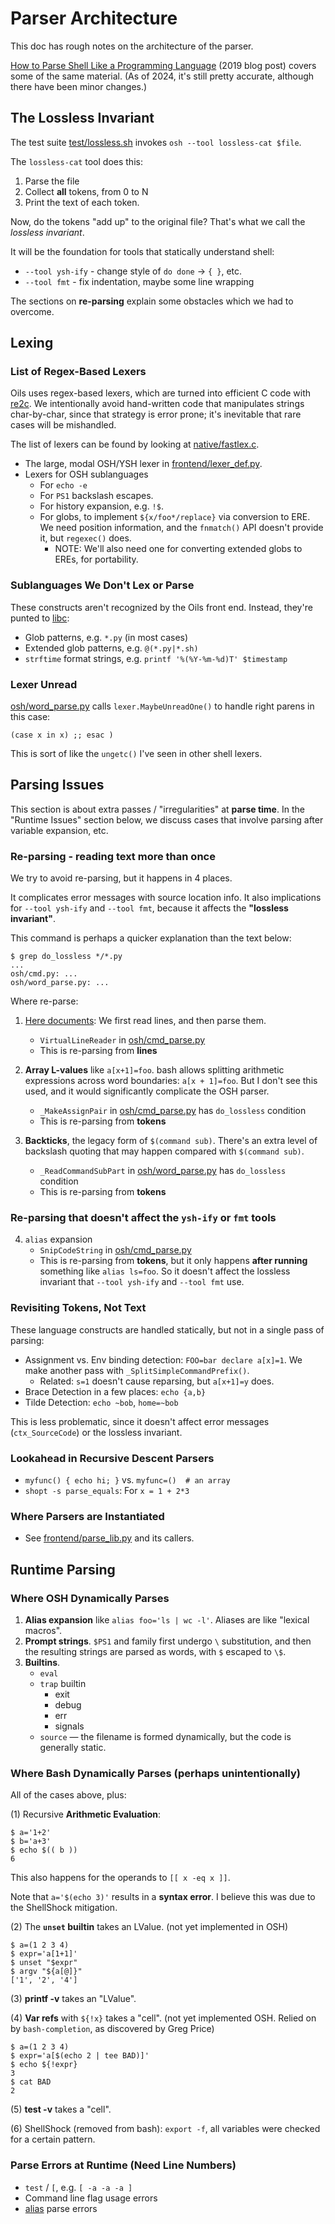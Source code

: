 Parser Architecture
===================

This doc has rough notes on the architecture of the parser.

[How to Parse Shell Like a Programming Language][parse-shell] (2019 blog post)
covers some of the same material.  (As of 2024, it's still pretty accurate,
although there have been minor changes.)

<div id="toc">
</div>

## The Lossless Invariant

The test suite [test/lossless.sh]($oils-src) invokes `osh --tool lossless-cat
$file`.

The `lossless-cat` tool does this:

1. Parse the file
1. Collect **all** tokens, from 0 to N
1. Print the text of each token.

Now, do the tokens "add up" to the original file?  That's what we call the
*lossless invariant*.

It will be the foundation for tools that statically understand shell:

- `--tool ysh-ify` - change style of `do done` &rarr; `{ }`, etc.
- `--tool fmt` - fix indentation, maybe some line wrapping

The sections on **re-parsing** explain some obstacles which we had to overcome.

## Lexing

[parse-shell]: https://www.oilshell.org/blog/2019/02/07.html

### List of Regex-Based Lexers

Oils uses regex-based lexers, which are turned into efficient C code with
[re2c]($xref).  We intentionally avoid hand-written code that manipulates
strings char-by-char, since that strategy is error prone; it's inevitable that
rare cases will be mishandled.

The list of lexers can be found by looking at [native/fastlex.c]($oils-src).

- The large, modal OSH/YSH lexer in [frontend/lexer_def.py]($oils-src).
- Lexers for OSH sublanguages
  - For `echo -e`
  - For `PS1` backslash escapes.
  - For history expansion, e.g. `!$`.
  - For globs, to implement `${x/foo*/replace}` via conversion to ERE.  We need
    position information, and the `fnmatch()` API doesn't provide it, but
    `regexec()` does.
    - NOTE: We'll also need one for converting extended globs to EREs, for
      portability.

[re2c]: http://re2c.org/

### Sublanguages We Don't Lex or Parse

These constructs aren't recognized by the Oils front end.  Instead, they're
punted to [libc]($xref):

- Glob patterns, e.g. `*.py` (in most cases)
- Extended glob patterns, e.g. `@(*.py|*.sh)`
- `strftime` format strings, e.g. `printf '%(%Y-%m-%d)T' $timestamp`

### Lexer Unread

[osh/word_parse.py]($oils-src) calls `lexer.MaybeUnreadOne()` to handle right
parens in this case:

```
(case x in x) ;; esac )
```

This is sort of like the `ungetc()` I've seen in other shell lexers.

## Parsing Issues

This section is about extra passes / "irregularities" at **parse time**.  In
the "Runtime Issues" section below, we discuss cases that involve parsing after
variable expansion, etc.

### Re-parsing - reading text more than once

We try to avoid re-parsing, but it happens in 4 places.

It complicates error messages with source location info.  It also implications
for `--tool ysh-ify` and `--tool fmt`, because it affects the **"lossless invariant"**.

This command is perhaps a quicker explanation than the text below:

    $ grep do_lossless */*.py
    ...
    osh/cmd.py: ...
    osh/word_parse.py: ...

Where re-parse:

1. [Here documents]($xref:here-doc):  We first read lines, and then parse them.
   - `VirtualLineReader` in [osh/cmd_parse.py]($oils-src)
   - This is re-parsing from **lines**

2. **Array L-values** like `a[x+1]=foo`.  bash allows splitting arithmetic
   expressions across word boundaries: `a[x + 1]=foo`.  But I don't see this
   used, and it would significantly complicate the OSH parser.
   - `_MakeAssignPair` in [osh/cmd_parse.py]($oils-src) has `do_lossless` condition
   - This is re-parsing from **tokens**

3. **Backticks**, the legacy form of `$(command sub)`.  There's an extra level
   of backslash quoting that may happen compared with `$(command sub)`.
   - `_ReadCommandSubPart` in [osh/word_parse.py]($oils-src) has `do_lossless`
     condition
   - This is re-parsing from **tokens**

### Re-parsing that doesn't affect the `ysh-ify` or `fmt` tools

4. `alias` expansion
    - `SnipCodeString` in [osh/cmd_parse.py]($oils-src)
   - This is re-parsing from **tokens**, but it only happens **after running**
     something like `alias ls=foo`.  So it doesn't affect the lossless
     invariant that `--tool ysh-ify` and `--tool fmt` use.

### Revisiting Tokens, Not Text

These language constructs are handled statically, but not in a single pass of
parsing:

- Assignment vs. Env binding detection: `FOO=bar declare a[x]=1`.
  We make another pass with `_SplitSimpleCommandPrefix()`.
  - Related: `s=1` doesn't cause reparsing, but `a[x+1]=y` does.
- Brace Detection in a few places: `echo {a,b}`
- Tilde Detection: `echo ~bob`, `home=~bob`

This is less problematic, since it doesn't affect error messages
(`ctx_SourceCode`) or the lossless invariant.

### Lookahead in Recursive Descent Parsers

- `myfunc() { echo hi; }` vs.  `myfunc=()  # an array`
- `shopt -s parse_equals`: For `x = 1 + 2*3`

### Where Parsers are Instantiated

- See [frontend/parse_lib.py]($oils-src) and its callers.

## Runtime Parsing

### Where OSH Dynamically Parses

1. **Alias expansion** like `alias foo='ls | wc -l'`.  Aliases are like
"lexical macros".
2. **Prompt strings**.  `$PS1` and family first undergo `\` substitution, and
then the resulting strings are parsed as words, with `$` escaped to `\$`.
3. **Builtins**.
   - `eval` 
   - `trap` builtin
     - exit
     - debug
     - err
     - signals
   - `source` — the filename is formed dynamically, but the code is generally
     static.

### Where Bash Dynamically Parses (perhaps unintentionally)

All of the cases above, plus:

(1) Recursive **Arithmetic Evaluation**:

```sh-prompt
$ a='1+2'
$ b='a+3'
$ echo $(( b ))
6
```

This also happens for the operands to `[[ x -eq x ]]`.

Note that `a='$(echo 3)'` results in a **syntax error**.  I believe this was
due to the ShellShock mitigation.

(2) The **`unset` builtin** takes an LValue.  (not yet implemented in OSH)

```sh-prompt
$ a=(1 2 3 4)
$ expr='a[1+1]'
$ unset "$expr"
$ argv "${a[@]}"
['1', '2', '4']
```

(3) **printf -v** takes an "LValue".

(4) **Var refs** with `${!x}` takes a "cell".  (not yet implemented OSH.
Relied on by `bash-completion`, as discovered by Greg Price)

```sh-prompt
$ a=(1 2 3 4)
$ expr='a[$(echo 2 | tee BAD)]'
$ echo ${!expr}
3
$ cat BAD
2
```

(5) **test -v** takes a "cell".

(6) ShellShock (removed from bash): `export -f`, all variables were checked for
a certain pattern.

### Parse Errors at Runtime (Need Line Numbers)

- `test` / `[`, e.g. `[ -a -a -a ]`
- Command line flag usage errors
- [alias]($help) parse errors
